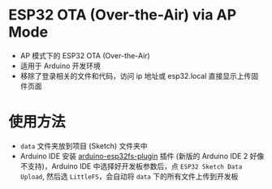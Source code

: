 # ESP32 OTA (Over-the-Air) via AP Mode

* AP 模式下的 ESP32 OTA (Over-the-Air)
* 适用于 Arduino 开发环境
* 移除了登录相关的文件和代码，访问 ip 地址或 esp32.local 直接显示上传固件页面

# 使用方法
* `data` 文件夹放到项目 (Sketch) 文件夹中
* Arduino IDE 安装 [arduino-esp32fs-plugin](https://github.com/lorol/arduino-esp32fs-plugin) 插件 (新版的 Arduino IDE 2 好像不支持)，Arduino IDE 中选择好开发板参数后，点 `ESP32 Sketch Data Upload`, 然后选 `LittleFS`，会自动将 `data` 下的所有文件上传到开发板
